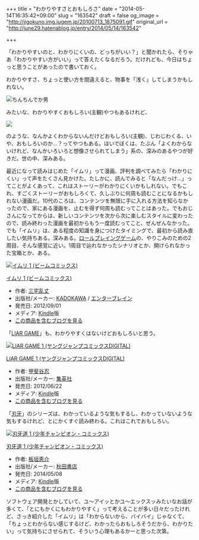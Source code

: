+++
title = "わかりやすさとおもしろさ"
date = "2014-05-14T16:35:42+09:00"
slug = "163542"
draft = false
og_image = "http://jigokuno.img.jugem.jp/20100713_1875091.gif"
original_url = "http://june29.hatenablog.jp/entry/2014/05/14/163542"

+++

<p>「わかりやすいのと、わかりにくいの、どっちがいい？」と聞かれたら、そりゃあ「わかりやすい方がいい」って答えたくなるだろう。だけれども、今日はちょっと思うことがあったので書いておく。</p>
<p>わかりやすさ、ちょっと使い方を間違えると、物事を「浅く」してしまうかもしれない。</p>
<p><img src="http://jigokuno.img.jugem.jp/20100713_1875091.gif" alt="ちんちんでか男"></p>
<p>みたいな、わかりやすくおもしろい(主観)やつもあるけれど、</p>
<p><img src="http://37.media.tumblr.com/07e48a5b3e64bbf3fbc8b0bdda55d5d6/tumblr_n4212uKrg31qz4g0vo1_1280.jpg"></p>
<p>のような、なんかよくわからないんだけどおもしろい(主観)、じわじわくる、いや、おもしろいのか…？ってやつもある。ほいでぼくは、たぶん「よくわからないけれど、なんかいろいろと想像させられてしまう」系の、深みのあるやつが好きだ。世の中、深みある。</p>
<p>最近になって読みはじめた「イムリ」って漫画、評判を調べてみたら「わかりにくい」って声をたくさん見かけた。たしかに、読んでみると「なんだっけ…」ってことがよくあって、これはストーリーがわかりにくいかもしれない。でもこれ、すごくストーリーがおもしろくて、久しぶりに何周も読むことになるかもしれない漫画だ。10代のころは、コンテンツを無限に手に入れる方法を知らなかったので、家にある漫画を、止むを得ず何周も読むってことはあった。でもおじさんになってからは、新しいコンテンツを次から次に楽しむスタイルに変わったので、読み終わった漫画を最初からもう一度読むってこと、ぜんぜんなかった。でも「イムリ」は、ある程度の知識を身につけたタイミングで、最初から読み直したい気持ちある。深みある。<a class="keyword" href="http://d.hatena.ne.jp/keyword/%A5%ED%A1%BC%A5%EB%A5%D7%A5%EC%A5%A4%A5%F3%A5%B0%A5%B2%A1%BC%A5%E0">ロールプレイングゲーム</a>の、やりこみのための2周目、そんな感覚に近い。1周目で辿れなかったシナリオとか、開けられなかった宝箱とか、ある。</p>
<p></p>
<div class="hatena-asin-detail">
<a href="http://www.amazon.co.jp/exec/obidos/ASIN/B009727P32/cameralady-22/"><img src="http://ecx.images-amazon.com/images/I/51A3AKL9qpL._SL160_.jpg" class="hatena-asin-detail-image" alt="イムリ 1 (ビームコミックス)" title="イムリ 1 (ビームコミックス)"></a><div class="hatena-asin-detail-info">
<p class="hatena-asin-detail-title"><a href="http://www.amazon.co.jp/exec/obidos/ASIN/B009727P32/cameralady-22/">イムリ 1 (ビームコミックス)</a></p>
<ul>
<li>
<span class="hatena-asin-detail-label">作者:</span> <a class="keyword" href="http://d.hatena.ne.jp/keyword/%BB%B0%C2%F0%CD%F0%BE%E6">三宅乱丈</a>
</li>
<li>
<span class="hatena-asin-detail-label">出版社/メーカー:</span> <a class="keyword" href="http://d.hatena.ne.jp/keyword/KADOKAWA">KADOKAWA</a> / <a class="keyword" href="http://d.hatena.ne.jp/keyword/%A5%A8%A5%F3%A5%BF%A1%BC%A5%D6%A5%EC%A5%A4%A5%F3">エンターブレイン</a>
</li>
<li>
<span class="hatena-asin-detail-label">発売日:</span> 2012/09/01</li>
<li>
<span class="hatena-asin-detail-label">メディア:</span> <a class="keyword" href="http://d.hatena.ne.jp/keyword/Kindle">Kindle</a>版</li>
<li><a href="http://d.hatena.ne.jp/asin/B009727P32/cameralady-22" target="_blank">この商品を含むブログを見る</a></li>
</ul>
</div>
<div class="hatena-asin-detail-foot"></div>
</div>
<p>「<a class="keyword" href="http://d.hatena.ne.jp/keyword/LIAR%20GAME">LIAR GAME</a>」も、わかりやすくはないけどおもしろいと思う。</p>
<p></p>
<div class="hatena-asin-detail">
<a href="http://www.amazon.co.jp/exec/obidos/ASIN/B009GZIU4S/cameralady-22/"><img src="http://ecx.images-amazon.com/images/I/51neQ7ZbK5L._SL160_.jpg" class="hatena-asin-detail-image" alt="LIAR GAME 1 (ヤングジャンプコミックスDIGITAL)" title="LIAR GAME 1 (ヤングジャンプコミックスDIGITAL)"></a><div class="hatena-asin-detail-info">
<p class="hatena-asin-detail-title"><a href="http://www.amazon.co.jp/exec/obidos/ASIN/B009GZIU4S/cameralady-22/">LIAR GAME 1 (ヤングジャンプコミックスDIGITAL)</a></p>
<ul>
<li>
<span class="hatena-asin-detail-label">作者:</span> <a class="keyword" href="http://d.hatena.ne.jp/keyword/%B9%C3%C8%E5%C3%AB%C7%A6">甲斐谷忍</a>
</li>
<li>
<span class="hatena-asin-detail-label">出版社/メーカー:</span> <a class="keyword" href="http://d.hatena.ne.jp/keyword/%BD%B8%B1%D1%BC%D2">集英社</a>
</li>
<li>
<span class="hatena-asin-detail-label">発売日:</span> 2012/06/22</li>
<li>
<span class="hatena-asin-detail-label">メディア:</span> <a class="keyword" href="http://d.hatena.ne.jp/keyword/Kindle">Kindle</a>版</li>
<li><a href="http://d.hatena.ne.jp/asin/B009GZIU4S/cameralady-22" target="_blank">この商品を含むブログを見る</a></li>
</ul>
</div>
<div class="hatena-asin-detail-foot"></div>
</div>
<p>「<a class="keyword" href="http://d.hatena.ne.jp/keyword/%BF%CF%B2%E7">刃牙</a>」のシリーズは、わかっているような気もするし、わかっていないような気もするけれど、とにかくすぐ読み終わる。これはこれでおもしろい。</p>
<p></p>
<div class="hatena-asin-detail">
<a href="http://www.amazon.co.jp/exec/obidos/ASIN/B00JR0Q0YO/cameralady-22/"><img src="http://ecx.images-amazon.com/images/I/51nypaAQYeL._SL160_.jpg" class="hatena-asin-detail-image" alt="刃牙道 1 (少年チャンピオン・コミックス)" title="刃牙道 1 (少年チャンピオン・コミックス)"></a><div class="hatena-asin-detail-info">
<p class="hatena-asin-detail-title"><a href="http://www.amazon.co.jp/exec/obidos/ASIN/B00JR0Q0YO/cameralady-22/">刃牙道 1 (少年チャンピオン・コミックス)</a></p>
<ul>
<li>
<span class="hatena-asin-detail-label">作者:</span> <a class="keyword" href="http://d.hatena.ne.jp/keyword/%C8%C4%B3%C0%B7%C3%B2%F0">板垣恵介</a>
</li>
<li>
<span class="hatena-asin-detail-label">出版社/メーカー:</span> <a class="keyword" href="http://d.hatena.ne.jp/keyword/%BD%A9%C5%C4%BD%F1%C5%B9">秋田書店</a>
</li>
<li>
<span class="hatena-asin-detail-label">発売日:</span> 2014/05/08</li>
<li>
<span class="hatena-asin-detail-label">メディア:</span> <a class="keyword" href="http://d.hatena.ne.jp/keyword/Kindle">Kindle</a>版</li>
<li><a href="http://d.hatena.ne.jp/asin/B00JR0Q0YO/cameralady-22" target="_blank">この商品を含むブログを見る</a></li>
</ul>
</div>
<div class="hatena-asin-detail-foot"></div>
</div>
<p>ソフトウェア開発とかしていて、ユ〜アイッとかユ〜エックスッみたいなお話が多くて、「とにもかくにもわかりやすく」って考えることが多い日々だったけれど、さっき紹介した「イムリ」は「わからないから、バイバイ」じゃなくて、「ちょっとわからない感じするけど、わかったらおもしろそうだから、わかりたい」って気持ちにさせられて、そういう心理もあるかーと思った次第。</p>